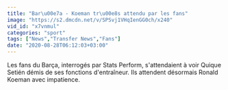 ```yaml
---
title: "Bar\u00e7a - Koeman tr\u00e8s attendu par les fans"
image: "https://s2.dmcdn.net/v/SPSvj1VHqIenGG0ch/x240"
vid_id: "x7vnmul"
categories: "sport"
tags: ["News","Transfer News","Fans"]
date: "2020-08-28T06:12:03+03:00"
---
```

Les fans du Barça, interrogés par Stats Perform, s'attendaient à voir Quique Setién démis de ses fonctions d'entraîneur. Ils attendent désormais Ronald Koeman avec impatience.
